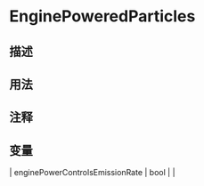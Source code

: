 # EnginePoweredParticles
## 描述

## 用法

## 注释

## 变量
| enginePowerControlsEmissionRate  | bool |  |  

